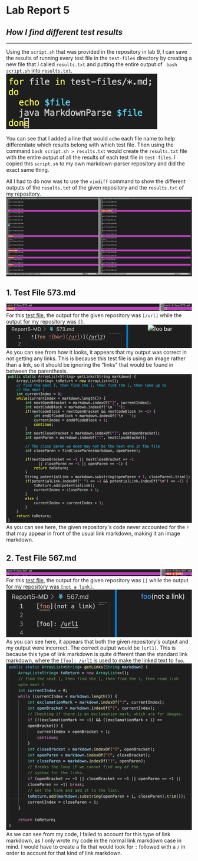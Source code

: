 # Lab Report 5
## *How I find different test results*
---

Using the ```script.sh``` that was provided in the repository in lab 9, I can save the results of running every test file in the ```test-files``` directory by creating a new file that I called ```results.txt``` and putting the entire output of ``` bash script.sh``` into ```results.txt```. 
![](Screenshots/lab9script.png)

You can see that I added a line that would ```echo``` each file name to help differentiate which results belong with which test file. Then using the command ```bash script.sh > results.txt``` would create the ```results.txt``` file with the entire output of all the results of each test file in ```test-files```. I copied this ```script.sh``` to my own markdown-parser repository and did the exact same thing.

All I had to do now was to use the ```vimdiff``` command to show the different outputs of the ```results.txt``` of the given repository and the ```results.txt``` of my repository.
![](Screenshots/vimdiffresults.png)

## 1. Test File 573.md
![](Screenshots/test573diff.png)
For this [test file](Report5-MD/573.md), the output for the given repository was ```[/url]``` while the output for my repository was ```[]```.
![](Screenshots/573md.png)
As you can see from how it looks, it appears that my output was correct in not getting any links. This is because this test file is using an image rather than a link, so it should be ignoring the "links" that would be found in between the parenthesis. 
![](Screenshots/givenCode.png)
As you can see here, the given repository's code never accounted for the ```!``` that may appear in front of the usual link markdown, making it an image markdown.

## 2. Test File 567.md
![](Screenshots/567md.png)
For this [test file](Report5-MD/567.md), the output for the given repository was ```[]``` while the output for my repository was ```[not a link]```.
![](Screenshots/test567diff.png)
As you can see here, it appears that both the given repository's output and my output were incorrect. The correct output would be ```[url1]```. This is because this type of link markdown is quite different than the standard link markdown, where the ```[foo]: /url1``` is used to make the linked text to ```foo```.
![](Screenshots/myCode.png)
As we can see from my code, I failed to account for this type of link markdown, as I only wrote my code in the normal link markdown case in mind. I would have to create a fix that would look for ```:``` followed with a ```/``` in order to account for that kind of link markdown.